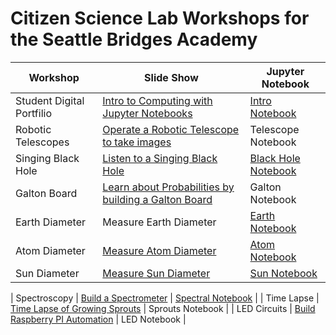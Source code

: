 # Citizen Science Lab Workshops for the Seattle Bridges Academy

| Workshop      | Slide Show     | Jupyter Notebook    |
| -----------   | ----------- | ------------------- |
| Student Digital Portfilio | [Intro to Computing with Jupyter Notebooks](https://docs.google.com/presentation/d/16MTcf_3uxXWkhcTtFySD2vQaBLCRcEObL-OUhnmJKRI/edit?usp=sharing)      | [Intro Notebook](https://bushastrolab.com/hub/user-redirect/git-pull?repo=https%3A%2F%2Fgithub.com%2Fchandrunarayan%2Fsciencelab&branch=gh-pages&urlpath=lab%2Ftree%2Fsciencelab%2Fintro_to_jupyter%2Fintro_to_jupyter.ipynb) |
| Robotic Telescopes   | [Operate a Robotic Telescope to take images](https://docs.google.com/presentation/d/1ObuzS3qWAFNMtnvKDT71WNflAIGNgslI5quR1SmuHs0/edit?usp=sharing) |  Telescope Notebook |
| Singing Black Hole   | [Listen to a Singing Black Hole]()        |  [Black Hole Notebook](https://bushastrolab.com/hub/user-redirect/git-pull?repo=https%3A%2F%2Fgithub.com%2Fchandrunarayan%2Fsciencelab&branch=gh-pages&urlpath=lab%2Ftree%2Fsciencelab%2Fsinging_black_hole%2Fsinging_black_hole.ipynb) |
| Galton Board |  [Learn about Probabilities by building a Galton Board](https://docs.google.com/presentation/d/1akflCHaXrlq14M-WRMOgmtR92UdNT9S7yFadtQxssSM/edit?usp=sharing)  | Galton Notebook |
| Earth Diameter | Measure Earth Diameter | [Earth Notebook](https://bushastrolab.com/hub/user-redirect/git-pull?repo=https%3A%2F%2Fgithub.com%2Fchandrunarayan%2Fsciencelab&branch=gh-pages&urlpath=lab%2Ftree%2Fsciencelab%2Fcalculate_earth_dia%2Feratosthenes_earth_circum.ipynb)
| Atom Diameter | [Measure Atom Diameter](https://docs.google.com/presentation/d/1zXCm2vMmp0-1rdn8MbIwmguX5xrBnSIaMOAIyEOhrxY/edit?usp=sharing) | [Atom Notebook](https://bushastrolab.com/hub/user-redirect/git-pull?repo=https%3A%2F%2Fgithub.com%2Fchandrunarayan%2Fsciencelab&branch=gh-pages&urlpath=lab%2Ftree%2Fsciencelab%2Fcalculate_atom_dia%2Fcalculate_atom_dia.ipynb)
| Sun Diameter | [Measure Sun Diameter](https://docs.google.com/presentation/d/15tscvuW3RcbRIYG4LCk5Dwl_jx3ZJLN3k6sQTMDQ8ns/edit?usp=sharing) | [Sun Notebook](https://bushastrolab.com/hub/user-redirect/git-pull?repo=https%3A%2F%2Fgithub.com%2Fchandrunarayan%2Fsciencelab&branch=gh-pages&urlpath=lab%2Ftree%2Fsciencelab%2Fcalculate_sun_dia%2Fcalculate_sun_dia.ipynb)

| Spectroscopy  | [Build a Spectrometer](https://docs.google.com/presentation/d/1umeXaNZbMoFs623ml2wt95ZJMPRcyEUVbdqxT7rcd1M/edit?usp=sharing)  | [Spectral Notebook]() |
| Time Lapse  | [Time Lapse of Growing Sprouts](https://docs.google.com/presentation/d/1umeXaNZbMoFs623ml2wt95ZJMPRcyEUVbdqxT7rcd1M/edit?usp=sharing)  | Sprouts Notebook |
| LED Circuits  | [Build Raspberry PI Automation]()  | LED Notebook |
